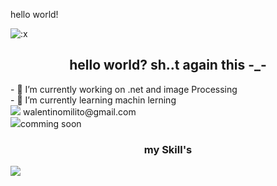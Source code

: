  hello world! 

<img align="center" src="https://github.com/amirali2002/amirali2002/assets/85148377/d18aaefe-7d58-41b9-a6fd-4c5fb88fa49b" alt=":x">

<h2 align="center"> hello world? sh..t again this -_-</h2> 
<p>
- 🔭 I’m currently working on .net and image Processing<br>
- 🌱 I’m currently learning machin lerning<br>
<img src="https://img.shields.io/badge/Gmail-D14836?style=for-the-badge&logo=gmail&logoColor=white"> walentinomilito@gmail.com<br>
<img src="https://img.shields.io/badge/LinkedIn-0077B5?style=for-the-badge&logo=linkedin&logoColor=white">comming soon<br>
</p>
<h3 align="center">my Skill's</h3>
<p>
</img src="https://img.shields.io/badge/Wordpress-21759B?style=for-the-badge&logo=wordpress&logoColor=white"><img src="https://img.shields.io/badge/Linux-FCC624?style=for-the-badge&logo=linux&logoColor=black">
</p>
